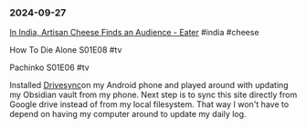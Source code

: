 ### 2024-09-27
[In India, Artisan Cheese Finds an Audience - Eater](https://www.eater.com/24214551/indian-artisan-cheese-next-generation-eleftheria-kase?s=09) #india #cheese

How To Die Alone S01E08 #tv

Pachinko S01E06 #tv

Installed [Drivesync](https://play.google.com/store/apps/details?id=com.ttxapps.drivesync)on my Android phone and played around with updating my Obsidian vault from my phone. Next step is to sync this site directly from Google drive instead of from my local filesystem. That way I won't have to depend on having my computer around to update my daily log.